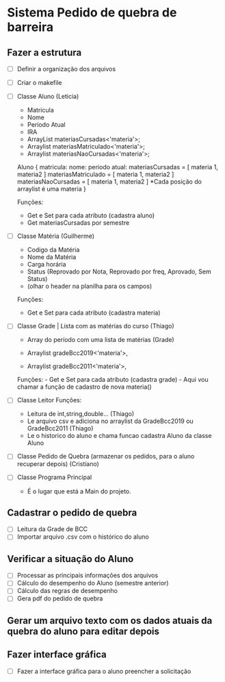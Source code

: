 # Sistema Pedido de quebra de barreira

## Fazer a estrutura

- [ ] Definir a organização dos arquivos
- [ ] Criar o makefile
- [ ] Classe Aluno (Leticia)
  - Matrícula
  - Nome
  - Período Atual
  - IRA
  - ArrayList materiasCursadas<'materia'>;
  - Arraylist materiasMatriculado<'materia'>;
  - Arraylist  materiasNaoCursadas<'materia'>;

  Aluno {
    matricula:
    nome:
    periodo atual:
    materiasCursadas = [ materia 1, materia2 ] 
    materiasMatriculado = [ materia 1, materia2 ] 
    materiasNaoCursadas = [ materia 1, materia2 ] 
    *Cada posição do arraylist é uma materia 
  }

  Funções:
  - Get e Set para cada atributo (cadastra aluno)
  - Get materiasCursadas por semestre

- [ ] Classe Matéria (Guilherme)
  - Codigo da Matéria 
  - Nome da Matéria
  - Carga horária
  - Status (Reprovado por Nota, Reprovado por freq, Aprovado, Sem Status)
  - (olhar o header na planilha para os campos)

  Funções:
  - Get e Set para cada atributo (cadastra materia)

- [ ] Classe Grade | Lista com as matérias do curso (Thiago)
    - Array do período com uma lista de matérias (Grade)
    
    - Arraylist gradeBcc2019<'materia'>,
    - Arraylist gradeBcc2011<'materia'>,
    
    Funções:
      - Get e Set para cada atributo (cadastra grade)
      - Aqui vou chamar a função de cadastro de nova materia()
    

- [ ] Classe Leitor 
    Funções:
    - Leitura de int,string,double... (Thiago)
    - Le arquivo csv e adiciona no arraylist da GradeBcc2019 ou GradeBcc2011 (Thiago)
    - Le o historico do aluno e chama funcao cadastra Aluno da classe Aluno

- [ ] Classe Pedido de Quebra (armazenar os pedidos, para o aluno recuperar depois) (Cristiano)

- [ ] Classe Programa Principal
    - É o lugar que está a Main do projeto.
## Cadastrar o pedido de quebra

- [ ] Leitura da Grade de BCC
- [ ] Importar arquivo .csv com o histórico do aluno

## Verificar a situação do Aluno

- [ ] Processar as principais informações dos arquivos
- [ ] Cálculo do desempenho do Aluno (semestre anterior)
- [ ] Cálculo das regras de desempenho
- [ ] Gera pdf do pedido de quebra

## Gerar um arquivo texto com os dados atuais da quebra do aluno para editar depois

## Fazer interface gráfica

- [ ] Fazer a interface gráfica para o aluno preencher a solicitação
